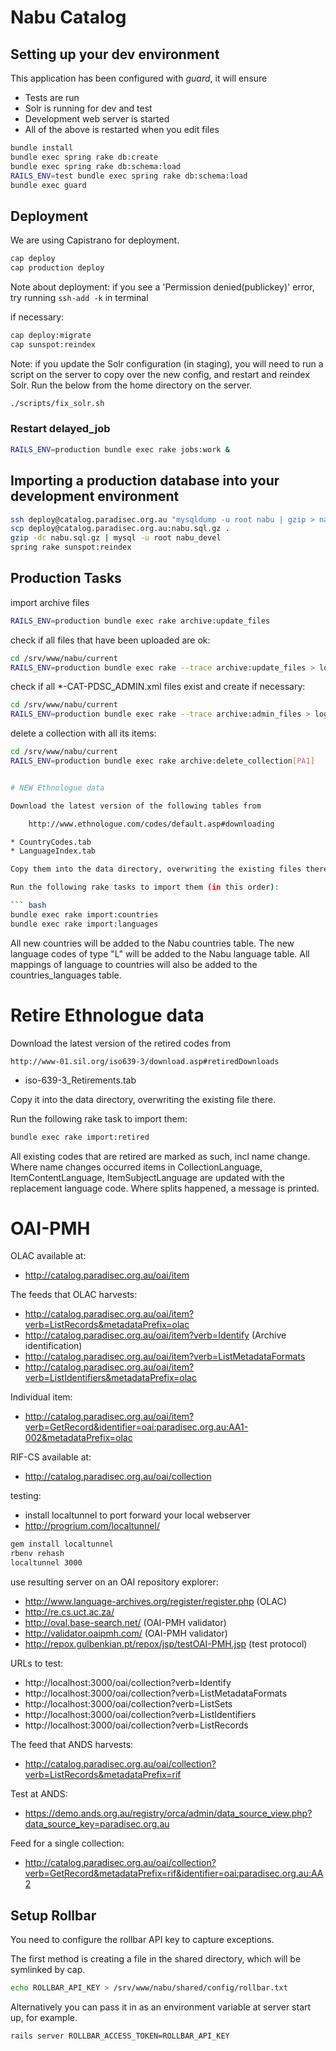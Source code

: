 # Nabu Catalog

## Setting up your dev environment

This application has been configured with *guard*, it will ensure

* Tests are run
* Solr is running for dev and test
* Development web server is started
* All of the above is restarted when you edit files

``` bash
bundle install
bundle exec spring rake db:create
bundle exec spring rake db:schema:load
RAILS_ENV=test bundle exec spring rake db:schema:load
bundle exec guard
```

## Deployment
We are using Capistrano for deployment.

``` bash
cap deploy
cap production deploy
```

Note about deployment: if you see a 'Permission denied(publickey)' error, try running `ssh-add -k` in terminal

if necessary:

``` bash
cap deploy:migrate
cap sunspot:reindex
```

Note: if you update the Solr configuration (in staging), you will need to run a script on the server to copy over the new config, and restart and reindex Solr.
Run the below from the home directory on the server.

``` bash
./scripts/fix_solr.sh
```

### Restart delayed_job

``` bash
RAILS_ENV=production bundle exec rake jobs:work &
```

## Importing a production database into your development environment

``` bash
ssh deploy@catalog.paradisec.org.au "mysqldump -u root nabu | gzip > nabu.sql.gz"
scp deploy@catalog.paradisec.org.au:nabu.sql.gz .
gzip -dc nabu.sql.gz | mysql -u root nabu_devel
spring rake sunspot:reindex
```

## Production Tasks

import archive files

``` bash
RAILS_ENV=production bundle exec rake archive:update_files
```

check if all files that have been uploaded are ok:
``` bash
cd /srv/www/nabu/current
RAILS_ENV=production bundle exec rake --trace archive:update_files > log/update_files.log
```

check if all *-CAT-PDSC_ADMIN.xml files exist and create if necessary:
``` bash
cd /srv/www/nabu/current
RAILS_ENV=production bundle exec rake --trace archive:admin_files > log/admin_files.log
```

delete a collection with all its items:
``` bash
cd /srv/www/nabu/current
RAILS_ENV=production bundle exec rake archive:delete_collection[PA1]


# NEW Ethnologue data

Download the latest version of the following tables from

    http://www.ethnologue.com/codes/default.asp#downloading

* CountryCodes.tab
* LanguageIndex.tab

Copy them into the data directory, overwriting the existing files there.

Run the following rake tasks to import them (in this order):

``` bash
bundle exec rake import:countries
bundle exec rake import:languages
```

All new countries will be added to the Nabu countries table.
The new language codes of type "L" will be added to the Nabu language table.
All mappings of language to countries will also be added to the countries_languages table.

# Retire Ethnologue data

Download the latest version of the retired codes from

    http://www-01.sil.org/iso639-3/download.asp#retiredDownloads

* iso-639-3_Retirements.tab

Copy it into the data directory, overwriting the existing file there.

Run the following rake task to import them:

``` bash
bundle exec rake import:retired
```

All existing codes that are retired are marked as such, incl name change.
Where name changes occurred items in CollectionLanguage, ItemContentLanguage, ItemSubjectLanguage are updated with the replacement language code.
Where splits happened, a message is printed.

# OAI-PMH

OLAC available at:
  * http://catalog.paradisec.org.au/oai/item

The feeds that OLAC harvests:
  * http://catalog.paradisec.org.au/oai/item?verb=ListRecords&metadataPrefix=olac
  * http://catalog.paradisec.org.au/oai/item?verb=Identify (Archive identification)
  * http://catalog.paradisec.org.au/oai/item?verb=ListMetadataFormats
  * http://catalog.paradisec.org.au/oai/item?verb=ListIdentifiers&metadataPrefix=olac

Individual item:
  * http://catalog.paradisec.org.au/oai/item?verb=GetRecord&identifier=oai:paradisec.org.au:AA1-002&metadataPrefix=olac

RIF-CS available at:
  * http://catalog.paradisec.org.au/oai/collection

testing:
  * install localtunnel to port forward your local webserver
  * http://progrium.com/localtunnel/

``` bash
gem install localtunnel
rbenv rehash
localtunnel 3000
```

  use resulting server on an OAI repository explorer:
  * http://www.language-archives.org/register/register.php (OLAC)
  * http://re.cs.uct.ac.za/
  * http://oval.base-search.net/ (OAI-PMH validator)
  * http://validator.oaipmh.com/ (OAI-PMH validator)
  * http://repox.gulbenkian.pt/repox/jsp/testOAI-PMH.jsp (test protocol)

  URLs to test:
  * http://localhost:3000/oai/collection?verb=Identify
  * http://localhost:3000/oai/collection?verb=ListMetadataFormats
  * http://localhost:3000/oai/collection?verb=ListSets
  * http://localhost:3000/oai/collection?verb=ListIdentifiers
  * http://localhost:3000/oai/collection?verb=ListRecords

The feed that ANDS harvests:
  * http://catalog.paradisec.org.au/oai/collection?verb=ListRecords&metadataPrefix=rif

Test at ANDS:
  * https://demo.ands.org.au/registry/orca/admin/data_source_view.php?data_source_key=paradisec.org.au

Feed for a single collection:
  * http://catalog.paradisec.org.au/oai/collection?verb=GetRecord&metadataPrefix=rif&identifier=oai:paradisec.org.au:AA2


## Setup Rollbar

You need to configure the rollbar API key to capture exceptions.

The first method is creating a file in the shared directory, which will be
symlinked by cap.

``` bash
echo ROLLBAR_API_KEY > /srv/www/nabu/shared/config/rollbar.txt
```

Alternatively you can pass it in as an environment variable at server start up,
for example.

``` bash
rails server ROLLBAR_ACCESS_TOKEN=ROLLBAR_API_KEY
```
